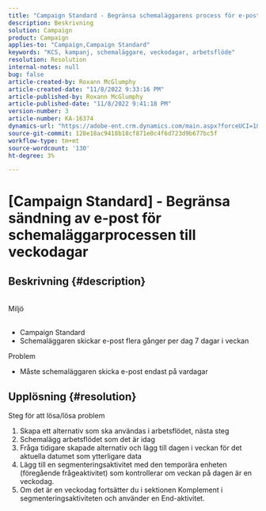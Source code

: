 ```yaml
---
title: "Campaign Standard - Begränsa schemaläggarens process för e-postutskick till veckodagar"
description: Beskrivning
solution: Campaign
product: Campaign
applies-to: "Campaign,Campaign Standard"
keywords: "KCS, kampanj, schemaläggare, veckodagar, arbetsflöde"
resolution: Resolution
internal-notes: null
bug: false
article-created-by: Roxann McGlumphy
article-created-date: "11/8/2022 9:33:16 PM"
article-published-by: Roxann McGlumphy
article-published-date: "11/8/2022 9:41:18 PM"
version-number: 3
article-number: KA-16374
dynamics-url: "https://adobe-ent.crm.dynamics.com/main.aspx?forceUCI=1&pagetype=entityrecord&etn=knowledgearticle&id=3710adef-ac5f-ed11-9561-6045bd006704"
source-git-commit: 128e18ac9418b18cf871e0c4f6d723d9b677bc5f
workflow-type: tm+mt
source-wordcount: '130'
ht-degree: 3%

---
```


# [Campaign Standard] - Begränsa sändning av e-post för schemaläggarprocessen till veckodagar

## Beskrivning {#description}

<br>Miljö<br><br>
- Campaign Standard
- Schemaläggaren skickar e-post flera gånger per dag 7 dagar i veckan

Problem
- Måste schemaläggaren skicka e-post endast på vardagar



## Upplösning {#resolution}

Steg för att lösa/lösa problem
1. Skapa ett alternativ som ska användas i arbetsflödet, nästa steg
2. Schemalägg arbetsflödet som det är idag
3. Fråga tidigare skapade alternativ och lägg till dagen i veckan för det aktuella datumet som ytterligare data
4. Lägg till en segmenteringsaktivitet med den temporära enheten (föregående frågeaktivitet) som kontrollerar om veckan på dagen är en veckodag.
5. Om det är en veckodag fortsätter du i sektionen Komplement i segmenteringsaktiviteten och använder en End-aktivitet.





